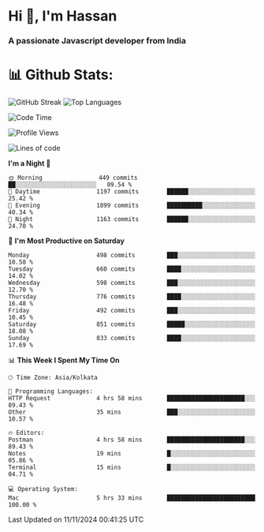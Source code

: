 # Hi 👋, I'm Hassan
### A passionate Javascript developer from India


# 📊 Github Stats:
![GitHub Streak](https://github-readme-streak-stats.herokuapp.com/?user=codeblooded47&theme=dracula&hide_border=false)
![Top Languages](https://github-readme-stats.vercel.app/api/top-langs/?username=codeblooded47&layout=compact&theme=dracula)



<!--START_SECTION:waka-->
![Code Time](http://img.shields.io/badge/Code%20Time-868%20hrs%2030%20mins-blue)

![Profile Views](http://img.shields.io/badge/Profile%20Views-0-blue)

![Lines of code](https://img.shields.io/badge/From%20Hello%20World%20I%27ve%20Written-23.7%20million%20lines%20of%20code-blue)

**I'm a Night 🦉** 

```text
🌞 Morning                449 commits         ██░░░░░░░░░░░░░░░░░░░░░░░   09.54 % 
🌆 Daytime                1197 commits        ██████░░░░░░░░░░░░░░░░░░░   25.42 % 
🌃 Evening                1899 commits        ██████████░░░░░░░░░░░░░░░   40.34 % 
🌙 Night                  1163 commits        ██████░░░░░░░░░░░░░░░░░░░   24.70 % 
```
📅 **I'm Most Productive on Saturday** 

```text
Monday                   498 commits         ███░░░░░░░░░░░░░░░░░░░░░░   10.58 % 
Tuesday                  660 commits         ████░░░░░░░░░░░░░░░░░░░░░   14.02 % 
Wednesday                598 commits         ███░░░░░░░░░░░░░░░░░░░░░░   12.70 % 
Thursday                 776 commits         ████░░░░░░░░░░░░░░░░░░░░░   16.48 % 
Friday                   492 commits         ███░░░░░░░░░░░░░░░░░░░░░░   10.45 % 
Saturday                 851 commits         █████░░░░░░░░░░░░░░░░░░░░   18.08 % 
Sunday                   833 commits         ████░░░░░░░░░░░░░░░░░░░░░   17.69 % 
```


📊 **This Week I Spent My Time On** 

```text
🕑︎ Time Zone: Asia/Kolkata

💬 Programming Languages: 
HTTP Request             4 hrs 58 mins       ██████████████████████░░░   89.43 % 
Other                    35 mins             ███░░░░░░░░░░░░░░░░░░░░░░   10.57 % 

🔥 Editors: 
Postman                  4 hrs 58 mins       ██████████████████████░░░   89.43 % 
Notes                    19 mins             █░░░░░░░░░░░░░░░░░░░░░░░░   05.86 % 
Terminal                 15 mins             █░░░░░░░░░░░░░░░░░░░░░░░░   04.71 % 

💻 Operating System: 
Mac                      5 hrs 33 mins       █████████████████████████   100.00 % 
```


 Last Updated on 11/11/2024 00:41:25 UTC
<!--END_SECTION:waka-->


